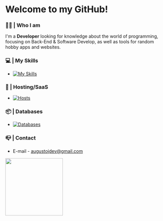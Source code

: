 # Welcome to my GitHub!
### 👨‍🦰 | Who I am
I'm a **Developer** looking for knowledge about the world of programming, focusing on Back-End & Software Develop, as well as tools for random hobby apps and websites.

### 💻 | My Skills
- [![My Skills](https://skillicons.dev/icons?i=python,js,html,css,nodejs,express)](https://skillicons.dev)

### 🤖 | Hosting/SaaS
- [![Hosts](https://skillicons.dev/icons?i=vercel,replit)](https://skillicons.dev)
### 📦 | Databases
- [![Databases](https://skillicons.dev/icons?i=mysql,mongodb,firebase)](https://skillicons.dev)

### 📪 | Contact
- E-mail - augustojdev@gmail.com

<div>
  <a href="https://github.com/AugustoJDev">
  <img height="180em"  align="center" src="https://github-readme-stats.vercel.app/api/top-langs/?username=AugustoJDev&&layout=compact&hide=shell&theme=jolly"/>
</div>
